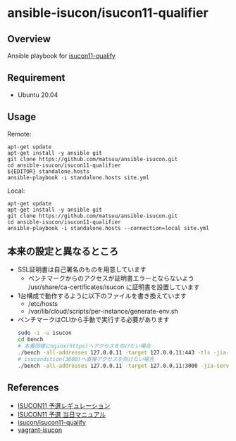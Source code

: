 # ansible-isucon/isucon11-qualifier

## Overview

Ansible playbook for [isucon11-qualify](https://github.com/isucon/isucon11-qualify)

## Requirement

* Ubuntu 20.04

## Usage

Remote:
```
apt-get update
apt-get install -y ansible git
git clone https://github.com/matsuu/ansible-isucon.git
cd ansible-isucon/isucon11-qualifier
${EDITOR} standalone.hosts
ansible-playbook -i standalone.hosts site.yml
```

Local:
```
apt-get update
apt-get install -y ansible git
git clone https://github.com/matsuu/ansible-isucon.git
cd ansible-isucon/isucon11-qualifier
ansible-playbook -i standalone.hosts --connection=local site.yml
```

## 本来の設定と異なるところ

* SSL証明書は自己署名のものを用意しています
    * ベンチマークからのアクセスが証明書エラーとならないよう /usr/share/ca-certificates/isucon に証明書を設置しています
* 1台構成で動作するように以下のファイルを書き換えています
    * /etc/hosts
    * /var/lib/cloud/scripts/per-instance/generate-env.sh
* ベンチマークはCLIから手動で実行する必要があります
    ```sh
    sudo -i -u isucon
    cd bench
    # 本番同様にnginx(https)へアクセスを向けたい場合
    ./bench -all-addresses 127.0.0.11 -target 127.0.0.11:443 -tls -jia-service-url http://127.0.0.1:4999
    # isucondition(3000)へ直接アクセスを向けたい場合
    ./bench -all-addresses 127.0.0.11 -target 127.0.0.11:3000 -jia-service-url http://127.0.0.1:4999
    ```

## References

* [ISUCON11 予選レギュレーション](https://isucon.net/archives/55854734.html)
* [ISUCON11 予選 当日マニュアル](https://github.com/isucon/isucon11-qualify/blob/main/docs/manual.md)
* [isucon/isucon11-qualify](https://github.com/isucon/isucon11-qualify)
* [vagrant-isucon](https://github.com/matsuu/vagrant-isucon)
